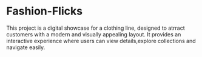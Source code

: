 # Fashion-Flicks
This project is a digital showcase for a clothing line, designed to atrract customers with a modern and  visually appealing layout. It provides an interactive experience where users can view details,explore collections and navigate easily.
